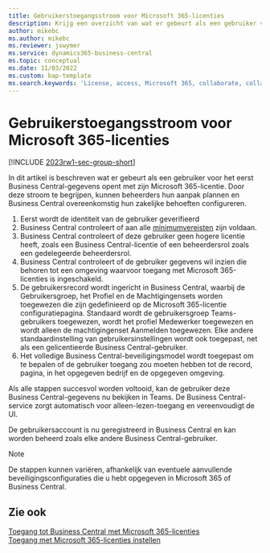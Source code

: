 ```yaml
---
title: Gebruikerstoegangsstroom voor Microsoft 365-licenties
description: Krijg een overzicht van wat er gebeurt als een gebruiker voor het eerst Business Central-gegevens opent met zijn Microsoft 365-licentie.
author: mikebc
ms.author: mikebc
ms.reviewer: jswymer
ms.service: dynamics365-business-central
ms.topic: conceptual
ms.date: 11/03/2022
ms.custom: bap-template
ms.search.keywords: 'License, access, Microsoft 365, collaborate, collaboration, Teams, Microsoft Teams'
---
```

# <a name="user-access-flow-for-microsoft--licenses" />Gebruikerstoegangsstroom voor Microsoft 365-licenties

[!INCLUDE [2023rw1-sec-group-short](includes/2023rw1-sec-group-short.md)]

In dit artikel is beschreven wat er gebeurt als een gebruiker voor het eerst Business Central-gegevens opent met zijn Microsoft 365-licentie. Door deze stroom te begrijpen, kunnen beheerders hun aanpak plannen en Business Central overeenkomstig hun zakelijke behoeften configureren.

1. Eerst wordt de identiteit van de gebruiker geverifieerd 
2. Business Central controleert of aan alle [minimumvereisten](admin-access-with-m365-license.md#minimum-requirements) zijn voldaan.
3. Business Central controleert of deze gebruiker geen hogere licentie heeft, zoals een Business Central-licentie of een beheerdersrol zoals een gedelegeerde beheerdersrol. 
4. Business Central controleert of de gebruiker gegevens wil inzien die behoren tot een omgeving waarvoor toegang met Microsoft 365-licenties is ingeschakeld. 
5. De gebruikersrecord wordt ingericht in Business Central, waarbij de Gebruikersgroep, het Profiel en de Machtigingensets worden toegewezen die zijn gedefinieerd op de Microsoft 365-licentie configuratiepagina. Standaard wordt de gebruikersgroep Teams-gebruikers toegewezen, wordt het profiel Medewerker toegewezen en wordt alleen de machtigingenset Aanmelden toegewezen. Elke andere standaardinstelling van gebruikersinstellingen wordt ook toegepast, net als een gelicentieerde Business Central-gebruiker. 
6. Het volledige Business Central-beveiligingsmodel wordt toegepast om te bepalen of de gebruiker toegang zou moeten hebben tot de record, pagina, in het opgegeven bedrijf en de opgegeven omgeving. 

Als alle stappen succesvol worden voltooid, kan de gebruiker deze Business Central-gegevens nu bekijken in Teams. De Business Central-service zorgt automatisch voor alleen-lezen-toegang en vereenvoudigt de UI. 

De gebruikersaccount is nu geregistreerd in Business Central en kan worden beheerd zoals elke andere Business Central-gebruiker.

> [!NOTE]
> De stappen kunnen variëren, afhankelijk van eventuele aanvullende beveiligingsconfiguraties die u hebt opgegeven in Microsoft 365 of Business Central.

## <a name="see-also" />Zie ook

[Toegang tot Business Central met Microsoft 365-licenties](admin-access-with-m365-license.md#minimum-requirements)  
[Toegang met Microsoft 365-licenties instellen](admin-access-with-m365-license-setup.md)  
